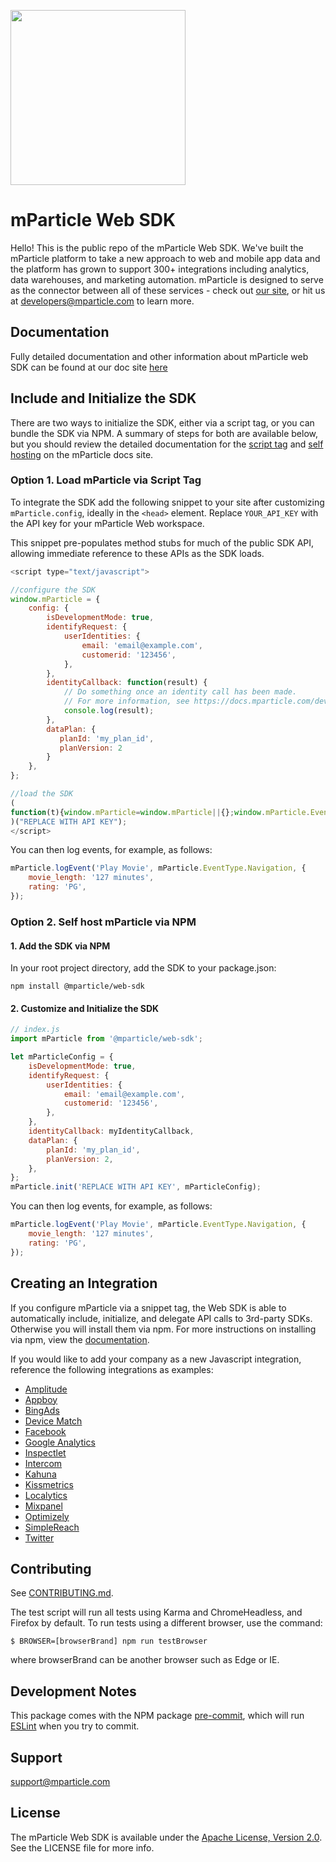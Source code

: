 <img src="https://static.mparticle.com/sdk/mp_logo_black.svg" width="280"><br>

<!-- <img src="https://img.shields.io/github/release/mparticle/mparticle-web-sdk.svg?color=green"> <img src ="https://img.shields.io/npm/v/@mparticle/web-sdk.svg?color=green"> -->

# mParticle Web SDK

Hello! This is the public repo of the mParticle Web SDK. We've built the mParticle platform to take a new approach to web and mobile app data and the platform has grown to support 300+ integrations including analytics, data warehouses, and marketing automation. mParticle is designed to serve as the connector between all of these services - check out [our site](http://mparticle.com), or hit us at developers@mparticle.com to learn more.

## Documentation

Fully detailed documentation and other information about mParticle web SDK can be found at our doc site [here](https://docs.mparticle.com/developers/sdk/web/getting-started)

## Include and Initialize the SDK

There are two ways to initialize the SDK, either via a script tag, or you can bundle the SDK via NPM. A summary of steps for both are available below, but you should review the detailed documentation for the [script tag](https://docs.mparticle.com/developers/sdk/web/getting-started) and [self hosting](https://docs.mparticle.com/developers/sdk/web/self-hosting) on the mParticle docs site.

### Option 1. Load mParticle via Script Tag

To integrate the SDK add the following snippet to your site after customizing `mParticle.config`, ideally in the `<head>` element. Replace `YOUR_API_KEY` with the API key for your mParticle Web workspace.

This snippet pre-populates method stubs for much of the public SDK API, allowing immediate reference to these APIs as the SDK loads.

```javascript
<script type="text/javascript">

//configure the SDK
window.mParticle = {
    config: {
        isDevelopmentMode: true,
        identifyRequest: {
            userIdentities: {
                email: 'email@example.com',
                customerid: '123456',
            },
        },
        identityCallback: function(result) {
            // Do something once an identity call has been made.
            // For more information, see https://docs.mparticle.com/developers/sdk/web/idsync/#sdk-initialization-and-identify
            console.log(result);
        },
        dataPlan: {
           planId: 'my_plan_id',
           planVersion: 2
        }
    },
};

//load the SDK
(
function(t){window.mParticle=window.mParticle||{};window.mParticle.EventType={Unknown:0,Navigation:1,Location:2,Search:3,Transaction:4,UserContent:5,UserPreference:6,Social:7,Other:8};window.mParticle.eCommerce={Cart:{}};window.mParticle.Identity={};window.mParticle.config=window.mParticle.config||{};window.mParticle.config.rq=[];window.mParticle.config.snippetVersion=2.3;window.mParticle.ready=function(t){window.mParticle.config.rq.push(t)};var e=["endSession","logError","logBaseEvent","logEvent","logForm","logLink","logPageView","setSessionAttribute","setAppName","setAppVersion","setOptOut","setPosition","startNewSession","startTrackingLocation","stopTrackingLocation"];var o=["setCurrencyCode","logCheckout"];var i=["identify","login","logout","modify"];e.forEach(function(t){window.mParticle[t]=n(t)});o.forEach(function(t){window.mParticle.eCommerce[t]=n(t,"eCommerce")});i.forEach(function(t){window.mParticle.Identity[t]=n(t,"Identity")});function n(e,o){return function(){if(o){e=o+"."+e}var t=Array.prototype.slice.call(arguments);t.unshift(e);window.mParticle.config.rq.push(t)}}var dpId,dpV,config=window.mParticle.config,env=config.isDevelopmentMode?1:0,dbUrl="?env="+env,dataPlan=window.mParticle.config.dataPlan;dataPlan&&(dpId=dataPlan.planId,dpV=dataPlan.planVersion,dpId&&(dpV&&(dpV<1||dpV>1e3)&&(dpV=null),dbUrl+="&plan_id="+dpId+(dpV?"&plan_version="+dpV:"")));var mp=document.createElement("script");mp.type="text/javascript";mp.async=true;mp.src=("https:"==document.location.protocol?"https://jssdkcdns":"http://jssdkcdn")+".mparticle.com/js/v2/"+t+"/mparticle.js" + dbUrl;var c=document.getElementsByTagName("script")[0];c.parentNode.insertBefore(mp,c)}
)("REPLACE WITH API KEY");
</script>
```

You can then log events, for example, as follows:

```javascript
mParticle.logEvent('Play Movie', mParticle.EventType.Navigation, {
    movie_length: '127 minutes',
    rating: 'PG',
});
```

### Option 2. Self host mParticle via NPM

#### 1. Add the SDK via NPM

In your root project directory, add the SDK to your package.json:

```
npm install @mparticle/web-sdk
```

#### 2. Customize and Initialize the SDK

```javascript
// index.js
import mParticle from '@mparticle/web-sdk';

let mParticleConfig = {
    isDevelopmentMode: true,
    identifyRequest: {
        userIdentities: {
            email: 'email@example.com',
            customerid: '123456',
        },
    },
    identityCallback: myIdentityCallback,
    dataPlan: {
        planId: 'my_plan_id',
        planVersion: 2,
    },
};
mParticle.init('REPLACE WITH API KEY', mParticleConfig);
```

You can then log events, for example, as follows:

```javascript
mParticle.logEvent('Play Movie', mParticle.EventType.Navigation, {
    movie_length: '127 minutes',
    rating: 'PG',
});
```

## Creating an Integration

If you configure mParticle via a snippet tag, the Web SDK is able to automatically include, initialize, and delegate API calls to 3rd-party SDKs. Otherwise you will install them via npm. For more instructions on installing via npm, view the [documentation](https://docs.mparticle.com/developers/sdk/web/self-hosting).

If you would like to add your company as a new Javascript integration, reference the following integrations as examples:

-   [Amplitude](https://github.com/mparticle-integrations/mparticle-javascript-integration-amplitude)
-   [Appboy](https://github.com/mparticle-integrations/mparticle-javascript-integration-appboy)
-   [BingAds](https://github.com/mparticle-integrations/mparticle-javascript-integration-bingads)
-   [Device Match](https://github.com/mparticle-integrations/mparticle-javascript-integration-device-match)
-   [Facebook](https://github.com/mparticle-integrations/mparticle-javascript-integration-facebook)
-   [Google Analytics](https://github.com/mparticle-integrations/mparticle-javascript-integration-google-analytics)
-   [Inspectlet](https://github.com/mparticle-integrations/mparticle-javascript-integration-inspectlet)
-   [Intercom](https://github.com/mparticle-integrations/mparticle-javascript-integration-intercom)
-   [Kahuna](https://github.com/mparticle-integrations/mparticle-javascript-integration-kahuna)
-   [Kissmetrics](https://github.com/mparticle-integrations/mparticle-javascript-integration-kissmetrics)
-   [Localytics](https://github.com/mparticle-integrations/mparticle-javascript-integration-localytics)
-   [Mixpanel](https://github.com/mparticle-integrations/mparticle-javascript-integration-mixpanel)
-   [Optimizely](https://github.com/mparticle-integrations/mparticle-javascript-integration-optimizely)
-   [SimpleReach](https://github.com/mparticle-integrations/mparticle-javascript-integration-simplereach)
-   [Twitter](https://github.com/mparticle-integrations/mparticle-javascript-integration-twitter)

## Contributing

See [CONTRIBUTING.md](https://github.com/mParticle/mparticle-web-sdk/blob/master/CONTRIBUTING.md).

The test script will run all tests using Karma and ChromeHeadless, and Firefox by default. To run tests using a different browser, use the command:

```
$ BROWSER=[browserBrand] npm run testBrowser
```

where browserBrand can be another browser such as Edge or IE.

## Development Notes

This package comes with the NPM package [pre-commit](https://www.npmjs.com/package/pre-commit), which will run [ESLint](http://eslint.org/) when you try to commit.

## Support

<support@mparticle.com>

## License

The mParticle Web SDK is available under the [Apache License, Version 2.0](http://www.apache.org/licenses/LICENSE-2.0). See the LICENSE file for more info.
